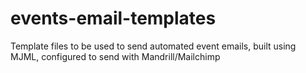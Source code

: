 # events-email-templates
Template files to be used to send automated event emails, built using MJML, configured to send with Mandrill/Mailchimp
